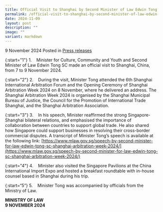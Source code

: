 ```yaml
---
title: Official Visit to Shanghai by Second Minister of Law Edwin Tong SC
permalink: /official-visit-to-shanghai-by-second-minister-of-law-edwin-tong-sc/
date: 2024-11-09
layout: post
description: ""
image: ""
variant: markdown
---
```

9 November 2024 Posted in [Press releases](/news/press-releases)

{:start="1"}
1.&nbsp;&nbsp;&nbsp; Minister for Culture, Community and Youth and Second Minister of Law Edwin Tong SC made an official visit to Shanghai, China, from 7 to 9 November 2024.

{:start="2"}
2.&nbsp;&nbsp;&nbsp; During the visit, Minister Tong attended the 6th Shanghai International Arbitration Forum and the Opening Ceremony of Shanghai Arbitration Week 2024 on 8 November, where he delivered an address. The Shanghai Arbitration Week 2024 is organised by the Shanghai Municipal Bureau of Justice, the Council for the Promotion of International Trade Shanghai, and the Shanghai Arbitration Association.

{:start="3"}
3.&nbsp;&nbsp;&nbsp; In his speech, Minister reaffirmed the strong Singapore-Shanghai bilateral relations, and emphasised the importance of collaboration between countries to support global trade. He also shared how Singapore could support businesses in resolving their cross-border commercial disputes. A transcript of Minister Tong’s speech is available at the following link: [https://www.mlaw.gov.sg/speech-by-second-minister-for-law-edwin-tong-sc-shanghai-arbitration-week-2024/](https://www.mlaw.gov.sg/speech-by-second-minister-for-law-edwin-tong-sc-shanghai-arbitration-week-2024/)

{:start="4"}
4.&nbsp;&nbsp;&nbsp; Minister also visited the Singapore Pavilions at the China International Import Expo and hosted a breakfast roundtable with in-house counsel based in Shanghai during his trip.

{:start=“5”}
5.&nbsp;&nbsp;&nbsp; Minister Tong was accompanied by officials from the Ministry of Law.

**MINISTRY OF LAW**
<br>**9 NOVEMBER 2024**
